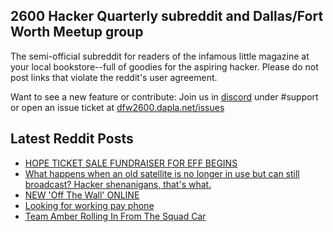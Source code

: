 ## 2600 Hacker Quarterly subreddit and Dallas/Fort Worth Meetup group
The semi-official subreddit for readers of the infamous little magazine at your local bookstore--full of goodies for the aspiring hacker. Please do not post links that violate the reddit's user agreement.

Want to see a new feature or contribute: 
Join us in [discord](https://dfw2600.dapla.net/chat) under #support or open an issue ticket at [dfw2600.dapla.net/issues](https://dfw2600.dapla.net/issues)

## Latest Reddit Posts
<!-- BLOG-POST-LIST:START -->
- [HOPE TICKET SALE FUNDRAISER FOR EFF BEGINS](https://2600.com/content/hope-ticket-sale-fundraiser-eff-begins)
- [What happens when an old satellite is no longer in use but can still broadcast? Hacker shenanigans, that's what.](https://www.reddit.com/r/2600/comments/tsv3im/what_happens_when_an_old_satellite_is_no_longer/)
- [NEW 'Off The Wall' ONLINE](https://2600.com/wall/29-03-2022)
- [Looking for working pay phone](https://www.reddit.com/r/2600/comments/tn79vz/looking_for_working_pay_phone/)
- [Team Amber Rolling In From The Squad Car](https://www.reddit.com/r/2600/comments/tm0x82/team_amber_rolling_in_from_the_squad_car/)
<!-- BLOG-POST-LIST:END -->
